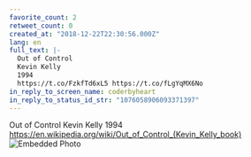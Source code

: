 ```yaml
---
favorite_count: 2
retweet_count: 0
created_at: "2018-12-22T22:30:56.000Z"
lang: en
full_text: |-
  Out of Control
  Kevin Kelly
  1994
  https://t.co/FzkfTd6xL5 https://t.co/fLgYqMX6No
in_reply_to_screen_name: coderbyheart
in_reply_to_status_id_str: "1076058906093371397"
---
```


Out of Control Kevin Kelly 1994
<https://en.wikipedia.org/wiki/Out_of_Control_(Kevin_Kelly_book)>
![Embedded Photo](https://twitter-media-coderbyheart.s3.eu-north-1.amazonaws.com/1076606036574904320-DvDfeTIW0AA1jrP.jpg)
